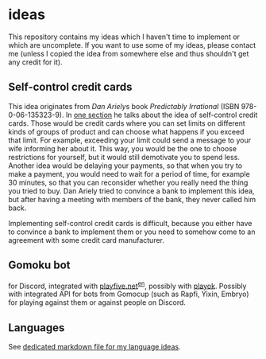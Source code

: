 # ideas
This repository contains my ideas which I haven't time to implement or which are uncomplete. If you want to use some of my ideas, please contact me (unless I copied the idea from somewhere else and thus shouldn't get any credit for it).

## Self-control credit cards
This idea originates from *Dan Ariely*s book *Predictably Irrational* (ISBN 978-0-06-135323-9). In [one section](https://en.wikipedia.org/wiki/Predictably_Irrational#The_Problem_of_Procrastination_and_Self-control) he talks about the idea of self-control credit cards. Those would be credit cards where you can set limits on different kinds of groups of product and can choose what happens if you exceed that limit. For example, exceeding your limit could send a message to your wife informing her about it. This way, you would be the one to choose restrictions for yourself, but it would still demotivate you to spend less. Another idea would be delaying your payments, so that when you try to make a payment, you would need to wait for a period of time, for example 30 minutes, so that you can reconsider whether you really need the thing you tried to buy. Dan Ariely tried to convince a bank to implement this idea, but after having a meeting with members of the bank, they never called him back.

Implementing self-control credit cards is difficult, because you either have to convince a bank to implement them or you need to somehow come to an agreement with some credit card manufacturer.

## Gomoku bot
for Discord, integrated with [playfive.net](http://www.playfive.net)<sup>[en](http://www.playfive.net/en/home)</sup>, possibly with [playok](https://www.playok.com/). Possibly with integrated API for bots from Gomocup (such as Rapfi, Yixin, Embryo) for playing against them or against people on Discord.


## Languages
See [dedicated markdown file for my language ideas](languages.md).

